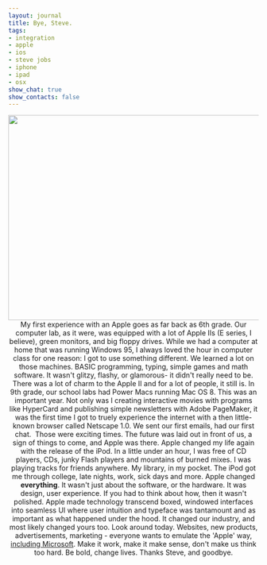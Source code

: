 ```yaml
---
layout: journal
title: Bye, Steve.
tags: 
- integration
- apple
- ios
- steve jobs
- iphone
- ipad
- osx
show_chat: true
show_contacts: false
---
```


<p style="text-align: center; "><img alt="" src="/sites/default/files/15629166_SS.jpg" style="width: 550px; height: 413px; " /> My first experience with an Apple goes as far back as 6th grade. Our computer lab, as it were, was equipped with a lot of Apple IIs (E series, I believe), green monitors, and big floppy drives. While we had a computer at home that was running Windows 95, I always loved the hour in computer class for one reason: I got to use something different. We learned a lot on those machines. BASIC programming, typing, simple games and math software. It wasn&#39;t glitzy, flashy, or glamorous- it didn&#39;t really need to be. There was a lot of charm to the Apple II and for a lot of people, it still is. In 9th grade, our school labs had Power Macs running Mac OS 8. This was an important year. Not only was I creating interactive movies with programs like HyperCard and publishing simple newsletters with Adobe PageMaker, it was the first time I got to truely experience the internet with a then little-known browser called Netscape 1.0. We sent our first emails, had our first chat.&nbsp; Those were exciting times. The future was laid out in front of us, a sign of things to come, and Apple was there. Apple changed my life again with the release of the iPod. In a little under an hour, I was free of CD players, CDs, junky Flash players and mountains of burned mixes. I was playing tracks for friends anywhere. My library, in my pocket. The iPod got me through college, late nights, work, sick days and more. Apple changed <strong>everything</strong>. It wasn&#39;t just about the software, or the hardware. It was design, user experience. If you had to think about how, then it wasn&#39;t polished. Apple made technology transcend boxed, windowed interfaces into seamless UI where user intuition and typeface was tantamount and as important as what happened under the hood. It changed our industry, and most likely changed yours too. Look around today. Websites, new products, advertisements, marketing - everyone wants to emulate the &#39;Apple&#39; way, <a href="http://windows.microsoft.com/en-US/windows-8/preview" target="_blank">including&nbsp;Microsoft</a>. Make it work, make it make sense, don&#39;t make us think too hard. Be bold, change lives. Thanks Steve, and goodbye.